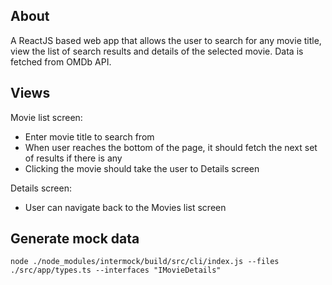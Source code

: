 ## About

A ReactJS based web app that allows the user to search for any movie title, view the list of search results and details of the selected movie. Data is fetched from OMDb API.

## Views

Movie list screen:

- Enter movie title to search from
- When user reaches the bottom of the page, it should fetch the next set of results if there is any
- Clicking the movie should take the user to Details screen

Details screen:

- User can navigate back to the Movies list screen

## Generate mock data

`node ./node_modules/intermock/build/src/cli/index.js --files ./src/app/types.ts --interfaces "IMovieDetails"`
